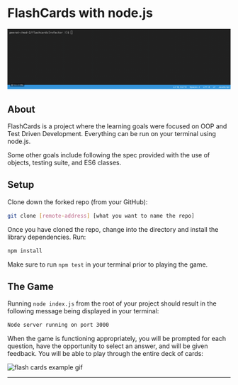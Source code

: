 # FlashCards with node.js

![flash cards 1](https://raw.githubusercontent.com/peeratmac/flashcards/master/screenshots/gamplay-sample.gif?token=ALIRHVT7LH2BID5SHZ2L65K5KY5BS)

## About

FlashCards is a project where the learning goals were focused on OOP and Test Driven Development. Everything can be run on your terminal using node.js.

Some other goals include following the spec provided with the use of objects, testing suite, and ES6 classes.

## Setup

Clone down the forked repo (from your GitHub):

```bash
git clone [remote-address] [what you want to name the repo]
```

Once you have cloned the repo, change into the directory and install the library dependencies. Run:

```bash
npm install
```

Make sure to run `npm test` in your terminal prior to playing the game.

## The Game

Running `node index.js` from the root of your project should result in the following message being displayed in your terminal:

```bash
Node server running on port 3000
```

When the game is functioning appropriately, you will be prompted for each question, have the opportunity to select an answer, and will be given feedback. You will be able to play through the entire deck of cards:

![flash cards example gif](https://media.giphy.com/media/1zkb1q58eTiTH6D7wc/giphy.gif)

---
